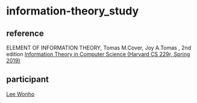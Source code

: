 # information-theory_study

## reference
  ELEMENT OF INFORMATION THEORY, Tomas M.Cover, Joy A.Tomas , 2nd edition
  [Information Theory in Computer Science (Harvard CS 229r, Spring 2019)](http://people.seas.harvard.edu/~madhusudan/courses/Spring2019/)
## participant
[Lee Wonho](https://github.com/asuan99)
